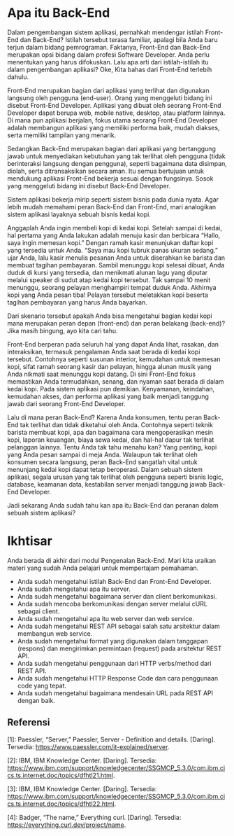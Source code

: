 # Apa itu Back-End

Dalam pengembangan sistem aplikasi, pernahkah mendengar istilah Front-End dan Back-End? Istilah tersebut terasa familiar, apalagi bila Anda baru terjun dalam bidang pemrograman. Faktanya, Front-End dan Back-End merupakan opsi bidang dalam profesi Software Developer. Anda perlu menentukan yang harus difokuskan. Lalu apa arti dari istilah-istilah itu dalam pengembangan aplikasi? Oke, Kita bahas dari Front-End terlebih dahulu.

Front-End merupakan bagian dari aplikasi yang terlihat dan digunakan langsung oleh pengguna (end-user). Orang yang menggeluti bidang ini disebut Front-End Developer. Aplikasi yang dibuat oleh seorang Front-End Developer dapat berupa web, mobile native, desktop, atau platform lainnya. Di mana pun aplikasi berjalan, fokus utama seorang Front-End Developer adalah membangun aplikasi yang memiliki performa baik, mudah diakses, serta memiliki tampilan yang menarik.

Sedangkan Back-End merupakan bagian dari aplikasi yang bertanggung jawab untuk menyediakan kebutuhan yang tak terlihat oleh pengguna (tidak berinteraksi langsung dengan pengguna), seperti bagaimana data disimpan, diolah, serta ditransaksikan secara aman. Itu semua bertujuan untuk mendukung aplikasi Front-End bekerja sesuai dengan fungsinya. Sosok yang menggeluti bidang ini disebut Back-End Developer.

Sistem aplikasi bekerja mirip seperti sistem bisnis pada dunia nyata. Agar lebih mudah memahami peran Back-End dan Front-End, mari analogikan sistem aplikasi layaknya sebuah bisnis kedai kopi.

Anggaplah Anda ingin membeli kopi di kedai kopi. Setelah sampai di kedai, hal pertama yang Anda lakukan adalah menuju kasir dan berbicara “Hallo, saya ingin memesan kopi.” Dengan ramah kasir menunjukan daftar kopi yang tersedia untuk Anda. “Saya mau kopi tubruk panas ukuran sedang.” ujar Anda, lalu kasir menulis pesanan Anda untuk diserahkan ke barista dan membuat tagihan pembayaran. Sambil menunggu kopi selesai dibuat, Anda duduk di kursi yang tersedia, dan menikmati alunan lagu yang diputar melalui speaker di sudut atap kedai kopi tersebut. Tak sampai 10 menit menunggu, seorang pelayan menghampiri tempat duduk Anda. Akhirnya kopi yang Anda pesan tiba! Pelayan tersebut meletakkan kopi beserta tagihan pembayaran yang harus Anda bayarkan.

Dari skenario tersebut apakah Anda bisa mengetahui bagian kedai kopi mana merupakan peran depan (front-end) dan peran belakang (back-end)? Jika masih bingung, ayo kita cari tahu.

Front-End berperan pada seluruh hal yang dapat Anda lihat, rasakan, dan interaksikan, termasuk pengalaman Anda saat berada di kedai kopi tersebut. Contohnya seperti susunan interior, kemudahan untuk memesan kopi, sifat ramah seorang kasir dan pelayan, hingga alunan musik yang Anda nikmati saat menunggu kopi datang. Di sini Front-End fokus memastikan Anda termudahkan, senang, dan nyaman saat berada di dalam kedai kopi. Pada sistem aplikasi pun demikian. Kenyamanan, keindahan, kemudahan akses, dan performa aplikasi yang baik menjadi tanggung jawab dari seorang Front-End Developer.

Lalu di mana peran Back-End? Karena Anda konsumen, tentu peran Back-End tak terlihat dan tidak diketahui oleh Anda. Contohnya seperti teknik barista membuat kopi, apa dan bagaimana cara mengoperasikan mesin kopi, laporan keuangan, biaya sewa kedai, dan hal-hal dapur tak terlihat pelanggan lainnya. Tentu Anda tak tahu menahu kan? Yang penting, kopi yang Anda pesan sampai di meja Anda. Walaupun tak terlihat oleh konsumen secara langsung, peran Back-End sangatlah vital untuk menunjang kedai kopi dapat tetap beroperasi. Dalam sebuah sistem aplikasi, segala urusan yang tak terlihat oleh pengguna seperti bisnis logic, database, keamanan data, kestabilan server menjadi tanggung jawab Back-End Developer.

Jadi sekarang Anda sudah tahu kan apa itu Back-End dan peranan dalam sebuah sistem aplikasi?

# Ikhtisar

Anda berada di akhir dari modul Pengenalan Back-End. Mari kita uraikan materi yang sudah Anda pelajari untuk mempertajam pemahaman.

- Anda sudah mengetahui istilah Back-End dan Front-End Developer.
- Anda sudah mengetahui apa itu server.
- Anda sudah mengetahui bagaimana server dan client berkomunikasi.
- Anda sudah mencoba berkomunikasi dengan server melalui cURL sebagai client.
- Anda sudah mengetahui apa itu web server dan web service.
- Anda sudah mengetahui REST API sebagai salah satu arsitektur dalam membangun web service.
- Anda sudah mengetahui format yang digunakan dalam tanggapan (respons) dan mengirimkan permintaan (request) pada arsitektur REST API.
- Anda sudah mengetahui penggunaan dari HTTP verbs/method dari REST API.
- Anda sudah mengetahui HTTP Response Code dan cara penggunaan code yang tepat.
- Anda sudah mengetahui bagaimana mendesain URL pada REST API dengan baik.

## Referensi

[1]: Paessler, “Server,” Paessler, Server - Definition and details. [Daring]. Tersedia: https://www.paessler.com/it-explained/server.

[2]: IBM, IBM Knowledge Center. [Daring]. Tersedia: https://www.ibm.com/support/knowledgecenter/SSGMCP_5.3.0/com.ibm.cics.ts.internet.doc/topics/dfhtl21.html.

[3]: IBM, IBM Knowledge Center. [Daring]. Tersedia: https://www.ibm.com/support/knowledgecenter/SSGMCP_5.3.0/com.ibm.cics.ts.internet.doc/topics/dfhtl22.html.

[4]: Badger, “The name,” Everything curl. [Daring]. Tersedia: https://everything.curl.dev/project/name.
